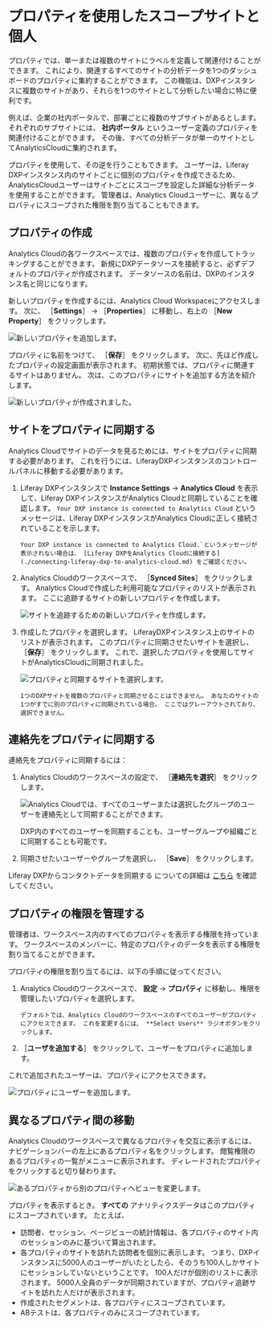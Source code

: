 # プロパティを使用したスコープサイトと個人

プロパティでは、単一または複数のサイトにラベルを定義して関連付けることができます。 これにより、関連するすべてのサイトの分析データを1つのダッシュボードのプロパティに集約することができます。 この機能は、DXPインスタンスに複数のサイトがあり、それらを1つのサイトとして分析したい場合に特に便利です。

例えば、企業の社内ポータルで、部署ごとに複数のサブサイトがあるとします。 それぞれのサブサイトには、 **社内ポータル** というユーザー定義のプロパティを関連付けることができます。 その後、すべての分析データが単一のサイトとしてAnalyticsCloudに集約されます。

プロパティを使用して、その逆を行うこともできます。 ユーザーは、Liferay DXPインスタンス内のサイトごとに個別のプロパティを作成できるため、AnalyticsCloudユーザーはサイトごとにスコープを設定した詳細な分析データを使用することができます。 管理者は、Analytics Cloudユーザーに、異なるプロパティにスコープされた権限を割り当てることもできます。

<a name="creating-a-property" />

## プロパティの作成

Analytics Cloudの各ワークスペースでは、複数のプロパティを作成してトラッキングすることができます。 新規にDXPデータソースを接続すると、必ずデフォルトのプロパティが作成されます。 データソースの名前は、DXPのインスタンス名と同じになります。

新しいプロパティを作成するには、Analytics Cloud Workspaceにアクセスします。 次に、 ［**Settings**］ -> ［**Properties**］ に移動し、右上の ［**New Property**］ をクリックします。

![新しいプロパティを追加します。](scoping-sites-and-individuals-using-properties/images/01.png)

プロパティに名前をつけて、 ［**保存**］ をクリックします。 次に、先ほど作成したプロパティの設定画面が表示されます。 初期状態では、プロパティに関連するサイトはありません。 次は、このプロパティにサイトを追加する方法を紹介します。

![新しいプロパティが作成されました。](scoping-sites-and-individuals-using-properties/images/02.png)

<a name="syncing-sites-to-a-property" />

## サイトをプロパティに同期する

Analytics Cloudでサイトのデータを見るためには、サイトをプロパティに同期する必要があります。 これを行うには、LiferayDXPインスタンスのコントロールパネルに移動する必要があります。

1. Liferay DXPインスタンスで **Instance Settings** -> **Analytics Cloud** を表示して、Liferay DXPインスタンスがAnalytics Cloudと同期していることを確認します。 `Your DXP instance is connected to Analytics Cloud` というメッセージは、Liferay DXPインスタンスがAnalytics Cloudに正しく接続されていることを示します。

    ```{important}
    Your DXP instance is connected to Analytics Cloud.`というメッセージが表示されない場合は、 [Liferay DXPをAnalytics Cloudに接続する](./connecting-liferay-dxp-to-analytics-cloud.md) をご確認ください。
    ```

1. Analytics Cloudのワークスペースで、 ［**Synced Sites**］ をクリックします。 Analytics Cloudで作成した利用可能なプロパティのリストが表示されます。 ここに追跡するサイトの新しいプロパティを作成します。

    ![サイトを追跡するための新しいプロパティを作成します。](scoping-sites-and-individuals-using-properties/images/03.png)

1. 作成したプロパティを選択します。 LiferayDXPインスタンス上のサイトのリストが表示されます。 このプロパティに同期させたいサイトを選択し、 ［**保存**］ をクリックします。 これで、選択したプロパティを使用してサイトがAnalyticsCloudに同期されました。

    ![プロパティと同期するサイトを選択します。](scoping-sites-and-individuals-using-properties/images/04.png)

    ```{important}
    1つのDXPサイトを複数のプロパティと同期させることはできません。 あなたのサイトの1つがすでに別のプロパティに同期されている場合。 ここではグレーアウトされており、選択できません。
    ```

<a name="syncing-contacts-to-a-property" />

## 連絡先をプロパティに同期する

連絡先をプロパティに同期するには：

1. Analytics Cloudのワークスペースの設定で、 ［**連絡先を選択**］ をクリックします。

    ![Analytics Cloudでは、すべてのユーザーまたは選択したグループのユーザーを連絡先として同期することができます。](scoping-sites-and-individuals-using-properties/images/05.png)

    DXP内のすべてのユーザーを同期することも、ユーザーグループや組織ごとに同期することも可能です。

1. 同期させたいユーザーやグループを選択し、 ［**Save**］ をクリックします。

Liferay DXPからコンタクトデータを同期する についての詳細は [こちら](syncing-contact-data-from-dxp.md) を確認してください。

<a name="managing-permissions-for-a-property" />

## プロパティの権限を管理する

管理者は、ワークスペース内のすべてのプロパティを表示する権限を持っています。 ワークスペースのメンバーに、特定のプロパティのデータを表示する権限を割り当てることができます。

プロパティの権限を割り当てるには、以下の手順に従ってください。

1. Analytics Cloudのワークスペースで、 **設定** -> **プロパティ** に移動し、権限を管理したいプロパティを選択します。

    ```{note}
    デフォルトでは、Analytics Cloudのワークスペースのすべてのユーザーがプロパティにアクセスできます。 これを変更するには、 **Select Users** ラジオボタンをクリックします。
    ```

1. ［**ユーザを追加する**］ をクリックして、ユーザーをプロパティに追加します。

これで追加されたユーザーは、プロパティにアクセスできます。

![プロパティにユーザーを追加します。](scoping-sites-and-individuals-using-properties/images/06.png)

<a name="navigating-between-different-properties" />

## 異なるプロパティ間の移動

Analytics Cloudのワークスペースで異なるプロパティを交互に表示するには、ナビゲーションバーの左上にあるプロパティ名をクリックします。 閲覧権限のあるプロパティの一覧がメニューに表示されます。 ディレードされたプロパティをクリックすると切り替わります。

![あるプロパティから別のプロパティへビューを変更します。](scoping-sites-and-individuals-using-properties/images/07.png)

プロパティを表示するとき。 **すべての** アナリティクスデータはこのプロパティにスコープされています。 たとえば、

* 訪問者、セッション、ページビューの統計情報は、各プロパティのサイト内のセッションのみに基づいて算出されます。
* 各プロパティのサイトを訪れた訪問者を個別に表示します。 つまり、DXPインスタンスに5000人のユーザーがいたとしたら、そのうち100人しかサイトにセッションしていないということです。 100人だけが個別のリストに表示されます。 5000人全員のデータが同期されていますが、プロパティ追跡サイトを訪れた人だけが表示されます。
* 作成されたセグメントは、各プロパティにスコープされています。
* ABテストは、各プロパティのみにスコープされています。
